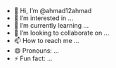- 👋 Hi, I’m @ahmad12ahmad
- 👀 I’m interested in ...
- 🌱 I’m currently learning ...
- 💞️ I’m looking to collaborate on ...
- 📫 How to reach me ...
- 😄 Pronouns: ...
- ⚡ Fun fact: ...

<!---
ahmad12ahmad/ahmad12ahmad is a ✨ special ✨ repository because its `README.md` (this file) appears on your GitHub profile.
You can click the Preview link to take a look at your changes.
--->
